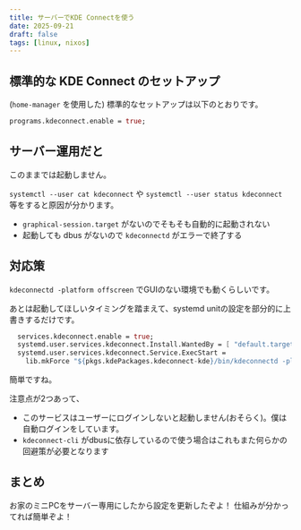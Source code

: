 ```yaml
---
title: サーバーでKDE Connectを使う
date: 2025-09-21
draft: false
tags: [linux, nixos]
---
```


## 標準的な KDE Connect のセットアップ

(`home-manager` を使用した) 標準的なセットアップは以下のとおりです。

```nix
programs.kdeconnect.enable = true;
```
## サーバー運用だと

このままでは起動しません。

`systemctl --user cat kdeconnect` や `systemctl --user status kdeconnect` 等をすると原因が分かります。

- `graphical-session.target` がないのでそもそも自動的に起動されない
- 起動しても dbus がないので `kdeconnectd` がエラーで終了する

## 対応策

`kdeconnectd -platform offscreen` でGUIのない環境でも動くらしいです。

あとは起動してほしいタイミングを踏まえて、systemd unitの設定を部分的に上書きするだけです。

```nix
  services.kdeconnect.enable = true;
  systemd.user.services.kdeconnect.Install.WantedBy = [ "default.target" ];
  systemd.user.services.kdeconnect.Service.ExecStart =
    lib.mkForce "${pkgs.kdePackages.kdeconnect-kde}/bin/kdeconnectd -platform offscreen";
```

簡単ですね。

注意点が2つあって、

- このサービスはユーザーにログインしないと起動しません(おそらく)。僕は自動ログインをしています。
- `kdeconnect-cli` がdbusに依存しているので使う場合はこれもまた何らかの回避策が必要となります

## まとめ

お家のミニPCをサーバー専用にしたから設定を更新したぞよ！
仕組みが分かってれば簡単ぞよ！
